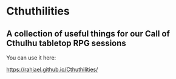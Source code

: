 
# Cthuthilities

## A collection of useful things for our Call of Cthulhu tabletop RPG sessions 


You can use it here:

https://rahjael.github.io/Cthuthilities/